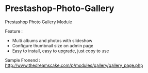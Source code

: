 Prestashop-Photo-Gallery
========================

Prestashop Photo Gallery Module

Feature :
- Multi albums and photos with slideshow 
- Configure thumbnail size on admin page
- Easy to install, easy to upgrade, just copy to use

Sample Fronend : http://www.thedreamscake.com/p/modules/gallery/gallery_page.php

